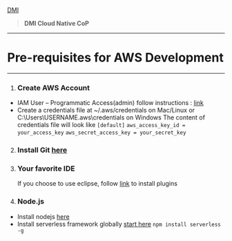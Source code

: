 <span style="color:blue"> [DMI](https://dminc.com/) </span>
> **DMI Cloud Native CoP**
____
# Pre-requisites for AWS Development
_____

1. ### Create AWS Account
- IAM User – Programmatic Access(admin) follow instructions :  [link](https://docs.aws.amazon.com/IAM/latest/UserGuide/id_users_create.html#id_users_create_console) 
- Create a credentials file at ~/.aws/credentials on Mac/Linux or C:\Users\USERNAME\.aws\credentials on Windows
The content of credentials file will look like
`[default]`
`aws_access_key_id = your_access_key`
`aws_secret_access_key = your_secret_key`

2. ### Install Git [here](https://git-scm.com/downloads)
3. ### Your favorite IDE
	If you choose to use eclipse, follow [link](https://aws.amazon.com/eclipse/) to install plugins 
4. ### Node.js
- Install nodejs [here](https://nodejs.org/en/download/)
- Install serverless framework globally [start here](https://serverless.com/)
       `npm install serverless -g`
